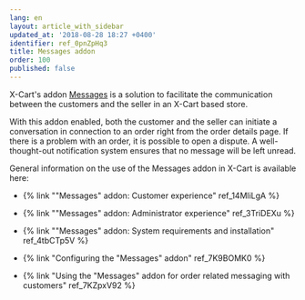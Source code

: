 ```yaml
---
lang: en
layout: article_with_sidebar
updated_at: '2018-08-28 18:27 +0400'
identifier: ref_0pnZpHq3
title: Messages addon
order: 100
published: false
---
```

X-Cart's addon [Messages](https://market.x-cart.com/addons/order-messages.html "Messages Module") is a solution to facilitate the communication between the customers and the seller in an X-Cart based store. 

With this addon enabled, both the customer and the seller can initiate a conversation in connection to an order right from the order details page. If there is a problem with an order, it is possible to open a dispute. A well-thought-out notification system ensures that no message will be left unread.  

General information on the use of the Messages addon in X-Cart is available here:
   
   * {% link ""Messages" addon: Customer experience" ref_14MliLgA %}
   * {% link ""Messages" addon: Administrator experience" ref_3TriDEXu %}
   
   * {% link ""Messages" addon: System requirements and installation" ref_4tbCTp5V %}
   * {% link "Configuring the "Messages" addon" ref_7K9BOMK0 %}
   * {% link "Using the "Messages" addon for order related messaging with customers" ref_7KZpxV92 %}


